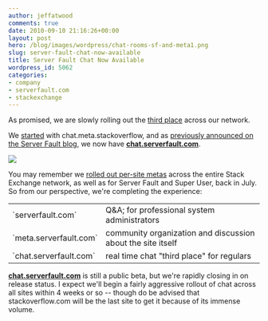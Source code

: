 ```yaml
---
author: jeffatwood
comments: true
date: 2010-09-10 21:16:26+00:00
layout: post
hero: /blog/images/wordpress/chat-rooms-sf-and-meta1.png
slug: server-fault-chat-now-available
title: Server Fault Chat Now Available
wordpress_id: 5062
categories:
- company
- serverfault.com
- stackexchange
---
```


As promised, we are slowly rolling out the [third place](http://blog.stackoverflow.com/2010/04/do-trilogy-sites-need-a-third-place/) across our network.

We [started](http://blog.stackoverflow.com/2010/08/chat-now-in-public-beta/) with chat.meta.stackoverflow, and as [previously announced on the Server Fault blog](http://blog.serverfault.com/post/1097124976/live-chat-for-server-fault), we now have **[chat.serverfault.com](http://chat.serverfault.com)**.

![](/blog/images/wordpress/chat-rooms-sf-and-meta1.png)

You may remember we [rolled out per-site metas](http://blog.stackoverflow.com/2010/07/new-per-site-metas/) across the entire Stack Exchange network, as well as for Server Fault and Super User, back in July. So from our perspective, we're completing the experience:

<table cellpadding="4" width="600" cellspacing="4" >
<tr >

<td >`serverfault.com`
</td>
<td >Q&A; for professional system administrators
</td>
</tr>
<tr >

<td >`meta.serverfault.com`
</td>
<td >community organization and discussion about the site itself
</td>
</tr>
<tr >

<td >`chat.serverfault.com`
</td>
<td >real time chat "third place" for regulars
</td>
</tr>
</table>

**[chat.serverfault.com](http://chat.serverfault.com)** is still a public beta, but we're rapidly closing in on release status. I expect we'll begin a fairly aggressive rollout of chat across all sites within 4 weeks or so -- though do be advised that stackoverflow.com will be the last site to get it because of its immense volume.
